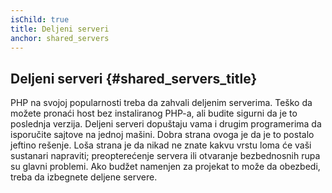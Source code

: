 ```yaml
---
isChild: true
title: Deljeni serveri
anchor: shared_servers
---
```


## Deljeni serveri {#shared_servers_title}

PHP na svojoj popularnosti treba da zahvali deljenim serverima. Teško da možete pronaći host bez instaliranog PHP-a, ali
budite sigurni da je to poslednja verzija. Deljeni serveri dopuštaju vama i drugim programerima da isporučite sajtove na
jednoj mašini. Dobra strana ovoga je da je to postalo jeftino rešenje. Loša strana je da nikad ne znate kakvu vrstu loma
će vaši sustanari napraviti; preopterećenje servera ili otvaranje bezbednosnih rupa su glavni problemi. Ako budžet
namenjen za projekat to može da obezbedi, treba da izbegnete deljene servere.
